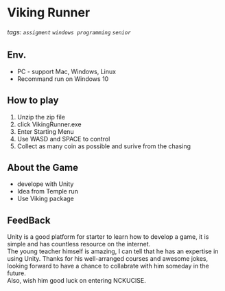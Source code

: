# Viking Runner
###### tags: `assigment` `windows programming` `senior`

## Env.
* PC - support Mac, Windows, Linux
* Recommand run on Windows 10

## How to play
1. Unzip the zip file
2. click VikingRunner.exe
3. Enter Starting Menu
4. Use WASD and SPACE to control
5. Collect as many coin as possible and surive from the chasing

## About the Game
* develope with Unity
* Idea from Temple run
* Use Viking package

## FeedBack
Unity is a good platform for starter to learn how to develop a game, it is simple and has countless resource on the internet.  
The young teacher himself is amazing, I can tell that he has an expertise in using Unity. Thanks for his well-arranged courses and awesome jokes, looking forward to have a chance to collabrate with him someday in the future.  
Also, wish him good luck on entering NCKUCISE.
